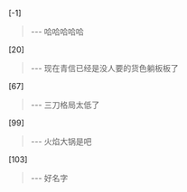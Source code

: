 
[-1] 
>--- 哈哈哈哈哈<br>

[20] 
>--- 现在青信已经是没人要的货色躺板板了<br>

[67] 
>--- 三刀格局太低了<br>

[99] 
>--- 火焰大锅是吧<br>

[103] 
>--- 好名字<br>
